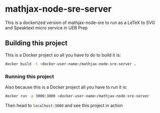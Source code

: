 # mathjax-node-sre-server
This is a dockerized version of mathjax-node-sre to run as a LeTeX to SVG and Speaktext micro service in UEB Prep

## Building this project
This is a Docker project so all you have to do to build it is:

```bash
docker build -t <docker-user-name>/mathjax-node-sre-server .
```

### Running this project 
Also because this is a Docker project all you have to run it is:

```bash
docker run -p 3000:3000 <docker-user-name>/mathjax-node-sre-server
```

Then head to `localhost:3000` and see this project in action